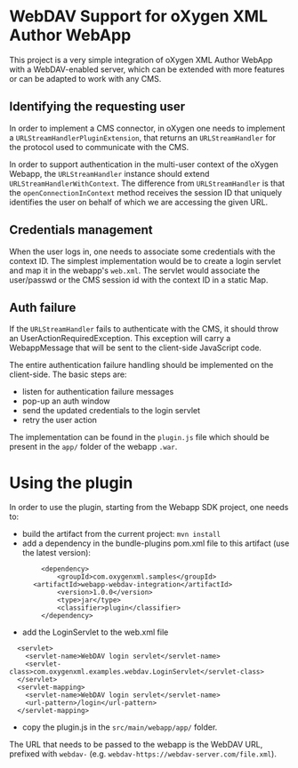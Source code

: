 WebDAV Support for oXygen XML Author WebApp
===============================================

This project is a very simple integration of oXygen XML Author WebApp with a WebDAV-enabled server, which can be extended with more features or can be adapted to work with any CMS.

Identifying the requesting user
----------------------

In order to implement a CMS connector, in oXygen one needs to implement a `URLStreamHandlerPluginExtension`,
that returns an `URLStreamHandler` for the protocol used to communicate with the CMS.

In order to support authentication in the multi-user context of the oXygen Webapp, the `URLStreamHandler` instance should 
extend `URLStreamHandlerWithContext`. The difference from `URLStreamHandler` is that the `openConnectionInContext` method receives the session ID that uniquely identifies the user on behalf of which we are accessing the given URL. 

Credentials management
--------------------

When the user logs in, one needs to associate some credentials with the context ID. The simplest implementation would be to create a login servlet and map it in the webapp's `web.xml`. The servlet would associate the user/passwd or the CMS session id with the context ID in a static Map.

Auth failure
-------------

If the `URLStreamHandler` fails to authenticate with the CMS, it should throw an UserActionRequiredException. This exception will carry a WebappMessage that will be sent to the client-side JavaScript code. 

The entire authentication failure handling should be implemented on the client-side. The basic steps are:
- listen for authentication failure messages
- pop-up an auth window
- send the updated credentials to the login servlet
- retry the user action

The implementation can be found in the `plugin.js` file which should be present in the `app/` folder of the webapp `.war`.

Using the plugin
================

In order to use the plugin, starting from the Webapp SDK project, one needs to:
- build the artifact from the current project: `mvn install`
- add a dependency in the bundle-plugins pom.xml file to this artifact (use the latest version):
```
		<dependency>
			<groupId>com.oxygenxml.samples</groupId>
      <artifactId>webapp-webdav-integration</artifactId>
			<version>1.0.0</version>
			<type>jar</type>
			<classifier>plugin</classifier>
		</dependency>
```
- add the LoginServlet to the web.xml file
```
  <servlet>
    <servlet-name>WebDAV login servlet</servlet-name>
    <servlet-class>com.oxygenxml.examples.webdav.LoginServlet</servlet-class>
  </servlet>
  <servlet-mapping>
    <servlet-name>WebDAV login servlet</servlet-name>
    <url-pattern>/login</url-pattern>
  </servlet-mapping>
```
- copy the plugin.js in the `src/main/webapp/app/` folder.

The URL that needs to be passed to the webapp is the WebDAV URL, prefixed with `webdav-` (e.g. `webdav-https://webdav-server.com/file.xml`).

